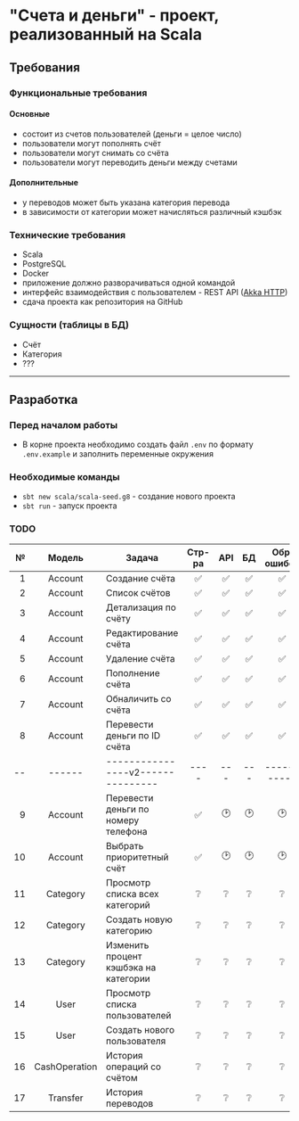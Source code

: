 # "Счета и деньги" - проект, реализованный на Scala

## Требования

### Функциональные требования

#### Основные

- состоит из счетов пользователей (деньги = целое число)
- пользователи могут пополнять счёт
- пользователи могут снимать со счёта
- пользователи могут переводить деньги между счетами

#### Дополнительные

- у переводов может быть указана категория перевода
- в зависимости от категории может начисляться различный кэшбэк

### Технические требования

- Scala
- PostgreSQL
- Docker
- приложение должно разворачиваться одной командой
- интерфейс взаимодействия с пользователем - REST API ([Akka HTTP](https://doc.akka.io/))
- сдача проекта как репозитория на GitHub

### Сущности (таблицы в БД)

- Счёт
- Категория
- ???

---

## Разработка

### Перед началом работы

- В корне проекта необходимо создать файл `.env` по формату `.env.example` и заполнить переменные окружения

### Необходимые команды

- `sbt new scala/scala-seed.g8` - создание нового проекта
- `sbt run` - запуск проекта

### TODO

|   № |    Модель     | Задача                                | Стр-ра | API | БД  | Обр. ошибок |
| --: | :-----------: | ------------------------------------- | :----: | :-: | :-: | :---------: |
|   1 |    Account    | Создание счёта                        |   ✅   | ✅  | ✅  |     ✅      |
|   2 |    Account    | Список счётов                         |   ✅   | ✅  | ✅  |     ✅      |
|   3 |    Account    | Детализация по счёту                  |   ✅   | ✅  | ✅  |     ✅      |
|   4 |    Account    | Редактирование счёта                  |   ✅   | ✅  | ✅  |     ✅      |
|   5 |    Account    | Удаление счёта                        |   ✅   | ✅  | ✅  |     ✅      |
|   6 |    Account    | Пополнение счёта                      |   ✅   | ✅  | ✅  |     ✅      |
|   7 |    Account    | Обналичить со счёта                   |   ✅   | ✅  | ✅  |     ✅      |
|   8 |    Account    | Перевести деньги по ID счёта          |   ✅   | ✅  | ✅  |     ✅      |
|  -- |    ------     | ----------------v2---------------     |  ----  | --- | --- | ----------- |
|   9 |    Account    | Перевести деньги по номеру телефона   |   ✅   | 🕑  | 🕑  |     🕑      |
|  10 |    Account    | Выбрать приоритетный счёт             |   ✅   | 🕑  | 🕑  |     🕑      |
|  11 |   Category    | Просмотр списка всех категорий        |   ❔   | ❔  | ❔  |     ❔      |
|  12 |   Category    | Создать новую категорию               |   ❔   | ❔  | ❔  |     ❔      |
|  13 |   Category    | Изменить процент кэшбэка на категории |   ❔   | ❔  | ❔  |     ❔      |
|  14 |     User      | Просмотр списка пользователей         |   ❔   | ❔  | ❔  |     ❔      |
|  15 |     User      | Создать нового пользователя           |   ❔   | ❔  | ❔  |     ❔      |
|  16 | CashOperation | История операций со счётом            |   ❔   | ❔  | ❔  |     ❔      |
|  17 |   Transfer    | История переводов                     |   ❔   | ❔  | ❔  |     ❔      |
